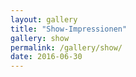 ```yaml
---
layout: gallery
title: "Show-Impressionen"
gallery: show
permalink: /gallery/show/
date: 2016-06-30
---
```

